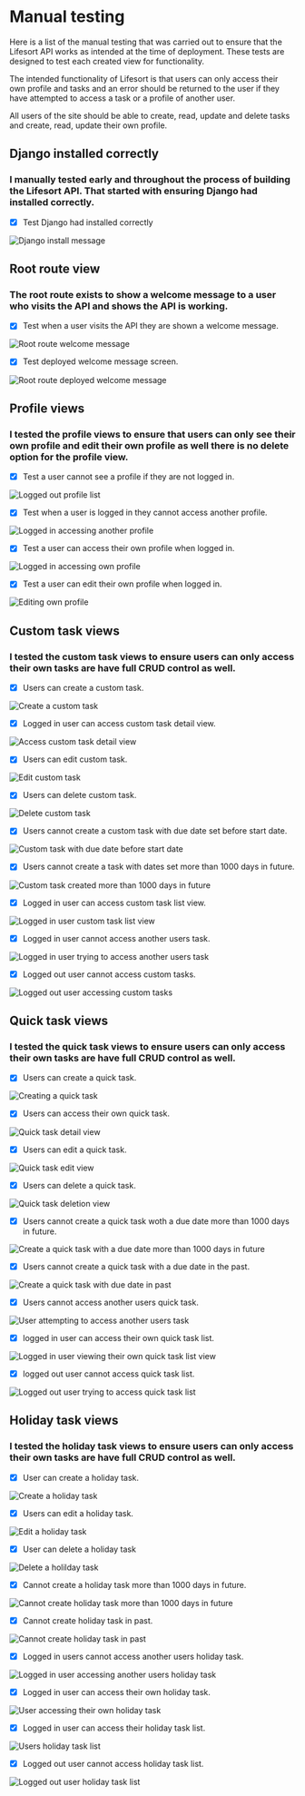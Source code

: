 # Manual testing

Here is a list of the manual testing that was carried out to ensure that the Lifesort API works as intended at the time of deployment. These tests are designed to test each created view for functionality.

The intended functionality of Lifesort is that users can only access their own profile and tasks and an error should be returned to the user if they have attempted to access a task or a profile of another user.

All users of the site should be able to create, read, update and delete tasks and create, read, update their own profile.

## Django installed correctly

### I manually tested early and throughout the process of building the Lifesort API. That started with ensuring Django had installed correctly.

- [x] Test Django had installed correctly

![Django install message](static/images-testing/django-install.png)

## Root route view

### The root route exists to show a welcome message to a user who visits the API and shows the API is working.

- [x] Test when a user visits the API they are shown a welcome message.

![Root route welcome message](static/images-testing/api-root-route-page.png)

- [x] Test deployed welcome message screen.

![Root route deployed welcome message](static/images-testing/deployed-api-welcome-screen.png)

## Profile views

### I tested the profile views to ensure that users can only see their own profile and edit their own profile as well there is no delete option for the profile view.

- [x] Test a user cannot see a profile if they are not logged in.

![Logged out profile list](static/images-testing/profile/logged-out-profile-list.png)

- [x] Test when a user is logged in they cannot access another profile.

![Logged in accessing another profile](static/images-testing/profile/logged-in-other-profile.png)

- [x] Test a user can access their own profile when logged in.

![Logged in accessing own profile](static/images-testing/profile/logged-in-own-profile.png)

- [x] Test a user can edit their own profile when logged in.

![Editing own profile](static/images-testing/profile/edit-profile.png)

## Custom task views

### I tested the custom task views to ensure users can only access their own tasks are have full CRUD control as well.

- [x] Users can create a custom task.

![Create a custom task](static/images-testing/custom-task/create-custom-task.png)

- [x] Logged in user can access custom task detail view.

![Access custom task detail view](static/images-testing/custom-task/logged-in-custom-task-owner.png)

- [x] Users can edit custom task.

![Edit custom task](static/images-testing/custom-task/custom-task-edit.png)

- [x] Users can delete custom task.

![Delete custom task](static/images-testing/custom-task/delete-custom-task.png)

- [x] Users cannot create a custom task with due date set before start date.

![Custom task with due date before start date](static/images-testing/custom-task/custom-task-due-date-after-start-date.png)

- [x] Users cannot create a task with dates set more than 1000 days in future.

![Custom task created more than 1000 days in future](static/images-testing/custom-task/custom-task-due-date-less-than-1000-in-future.png)

- [x] Logged in user can access custom task list view.

![Logged in user custom task list view](static/images-testing/custom-task/logged-in-custom-task-list.png)

- [x] Logged in user cannot access another users task.

![Logged in user trying to access another users task](static/images-testing/custom-task/logged-out-other-user-custom-task.png)

- [x] Logged out user cannot access custom tasks.

![Logged out user accessing custom tasks](static/images-testing/custom-task/log-out-user-custom-task-list.png)


## Quick task views

### I tested the quick task views to ensure users can only access their own tasks are have full CRUD control as well.

- [x] Users can create a quick task.

![Creating a quick task](static/images-testing/quick-task/create-quick-task.png)

- [x] Users can access their own quick task.

![Quick task detail view](static/images-testing/quick-task/quick-task-detail-view.png)

- [x] Users can edit a quick task.

![Quick task edit view](static/images-testing/quick-task/edit-quick-task.png)

- [x] Users can delete a quick task.

![Quick task deletion view](static/images-testing/quick-task/delete-quick-task.png)

- [x] Users cannot create a quick task woth a due date more than 1000 days in future.

![Create a quick task with a due date more than 1000 days in future](static/images-testing/quick-task/quick-task-in-1000-days-in-future.png)

- [x] Users cannot create a quick task with a due date in the past.

![Create a quick task with due date in past](static/images-testing/quick-task/quick-task-in-past.png)

- [x] Users cannot access another users quick task.

![User attempting to access another users task](static/images-testing/quick-task/other-users-quick-task.png)

- [x] logged in user can access their own quick task list.

![Logged in user viewing their own quick task list view](static/images-testing/quick-task/quick-task-list-logged-in.png)

- [x] logged out user cannot access quick task list.

![Logged out user trying to access quick task list](static/images-testing/quick-task/quick-task-list-logged-out.png)


## Holiday task views

### I tested the holiday task views to ensure users can only access their own tasks are have full CRUD control as well.

- [x] User can create a holiday task.

![Create a holiday task](static/images-testing/holiday-task/create-holiday-task.png)

- [x] Users can edit a holiday task.

![Edit a holiday task](static/images-testing/holiday-task/edit-holiday-task.png)

- [x] User can delete a holiday task

![Delete a holilday task](static/images-testing/holiday-task/delete-holiday-task.png)

- [x] Cannot create a holiday task more than 1000 days in future.

![Cannot create holiday task more than 1000 days in future](static/images-testing/holiday-task/create-holiday-task-100-days-in-future.png)

- [x] Cannot create holiday task in past.

![Cannot create holiday task in past](static/images-testing/holiday-task/create-holiday-task-in-past.png)


- [x] Logged in users cannot access another users holiday task.

![Logged in user accessing another users holiday task](static/images-testing/holiday-task/holiday-detail-other-user-task.png)

- [x] Logged in user can access their own holiday task.

![User accessing their own holiday task](static/images-testing/holiday-task/holiday-detail-task-owner.png)

- [x] Logged in user can access their holiday task list.

![Users holiday task list](static/images-testing/holiday-task/holiday-list-logged-in.png)

- [x] Logged out user cannot access holiday task list.

![Logged out user holiday task list](static/images-testing/holiday-task/holiday-list-logged-out.png)

